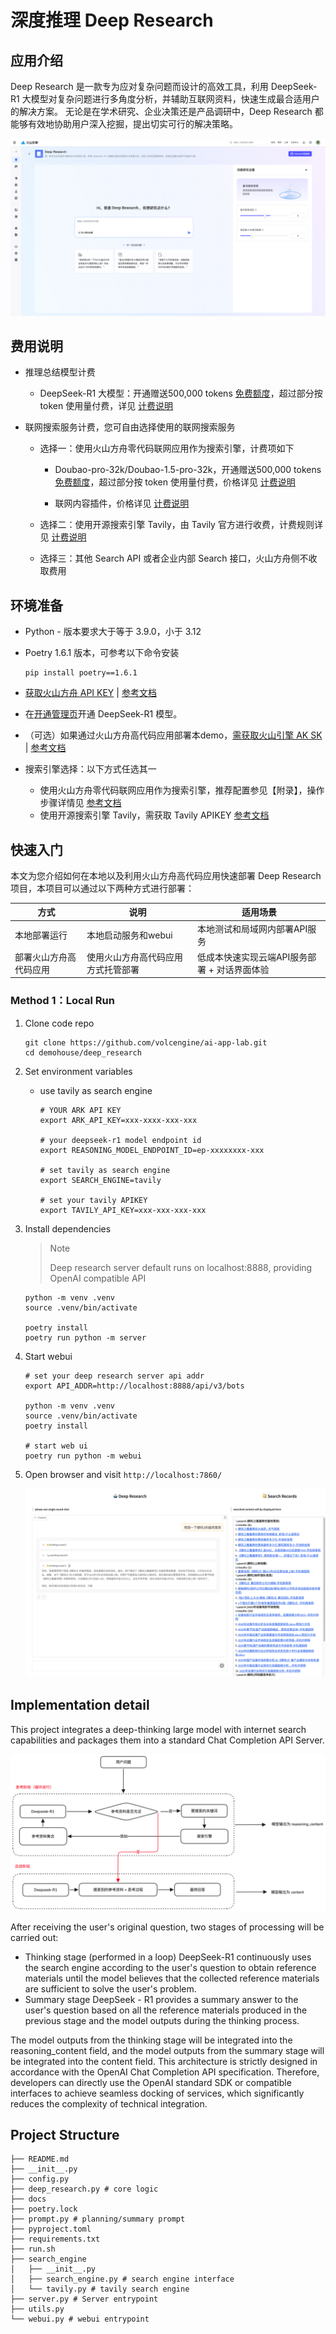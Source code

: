 # 深度推理 Deep Research

## 应用介绍

Deep Research 是一款专为应对复杂问题而设计的高效工具，利用 DeepSeek-R1 大模型对复杂问题进行多角度分析，并辅助互联网资料，快速生成最合适用户的解决方案。
无论是在学术研究、企业决策还是产品调研中，Deep Research 都能够有效地协助用户深入挖掘，提出切实可行的解决策略。

![img.png](docs/preview.png)

## 费用说明

- 推理总结模型计费

  - DeepSeek-R1 大模型：开通赠送500,000 tokens <a href="https://www.volcengine.com/docs/82379/1399514" target="_blank">免费额度</a>，超过部分按 token 使用量付费，详见 <a href="https://www.volcengine.com/docs/82379/1099320#%E5%A4%A7%E8%AF%AD%E8%A8%80%E6%A8%A1%E5%9E%8B" target="_blank">计费说明</a>

  
- 联网搜索服务计费，您可自由选择使用的联网搜索服务

  - 选择一：使用火山方舟零代码联网应用作为搜索引擎，计费项如下
  
    - Doubao-pro-32k/Doubao-1.5-pro-32k，开通赠送500,000 tokens <a href="https://www.volcengine.com/docs/82379/1399514" target="_blank">免费额度</a>，超过部分按 token 使用量付费，价格详见 <a href="https://www.volcengine.com/docs/82379/1099320#%E5%A4%A7%E8%AF%AD%E8%A8%80%E6%A8%A1%E5%9E%8B" target="_blank" >计费说明</a>
    
    - 联网内容插件，价格详见 <a target="_blank" href="https://www.volcengine.com/docs/82379/1338550">计费说明</a>
    
  - 选择二：使用开源搜索引擎 Tavily，由 Tavily 官方进行收费，计费规则详见 <a href="https://tavily.com/#pricing" target="_blank">计费说明</a>
  
  - 选择三：其他 Search API 或者企业内部 Search 接口，火山方舟侧不收取费用

## 环境准备

- Python - 版本要求大于等于 3.9.0，小于 3.12
- Poetry 1.6.1 版本，可参考以下命令安装

  ```
  pip install poetry==1.6.1
  ```

- <a target="_blank" href="https://console.volcengine.com/ark/region:ark+cn-beijing/apiKey">获取火山方舟 API KEY</a> | <a target="_blank" href="https://www.volcengine.com/docs/82379/1298459#api-key-%E7%AD%BE%E5%90%8D%E9%89%B4%E6%9D%83">参考文档</a>
- 在<a target="_blank" href="https://console.volcengine.com/ark/region:ark+cn-beijing/openManagement?LLM=%7B%7D&OpenTokenDrawer=false">开通管理页</a>开通 DeepSeek-R1 模型。
- （可选）如果通过火山方舟高代码应用部署本demo，<a target="_blank" href="https://console.volcengine.com/iam/keymanage/">需获取火山引擎 AK SK</a> | <a target="_blank" href="https://www.volcengine.com/docs/6291/65568"> 参考文档 </a>
- 搜索引擎选择：以下方式任选其一
  - 使用火山方舟零代码联网应用作为搜索引擎，推荐配置参见【附录】，操作步骤详情见 <a target="_blank" href="https://www.volcengine.com/docs/82379/1267885">参考文档</a>
  - 使用开源搜索引擎 Tavily，需获取 Tavily APIKEY <a target="_blank" href="https://docs.tavily.com/guides/quickstart"> 参考文档 </a>

## 快速入门

本文为您介绍如何在本地以及利用火山方舟高代码应用快速部署 Deep Research 项目，本项目可以通过以下两种方式进行部署：

| **方式**      | **说明**                  | **适用场景**                  |
|-------------|-------------------------|---------------------------|
| 本地部署运行     | 本地启动服务和webui      | 本地测试和局域网内部署API服务            |
| 部署火山方舟高代码应用 | 使用火山方舟高代码应用方式托管部署       | 低成本快速实现云端API服务部署 + 对话界面体验 |


### Method 1：Local Run

1. Clone code repo

    ```shell
    git clone https://github.com/volcengine/ai-app-lab.git
    cd demohouse/deep_research
    ```

2. Set environment variables

   - use tavily as search engine

     ```shell
     # YOUR ARK API KEY
     export ARK_API_KEY=xxx-xxxx-xxx-xxx
     
     # your deepseek-r1 model endpoint id
     export REASONING_MODEL_ENDPOINT_ID=ep-xxxxxxxx-xxx
     
     # set tavily as search engine
     export SEARCH_ENGINE=tavily
     
     # set your tavily APIKEY
     export TAVILY_API_KEY=xxx-xxx-xxx-xxx
     ```

3. Install dependencies

    > Note
    >
    > Deep research server default runs on localhost:8888, providing OpenAI compatible API

    ```shell
    python -m venv .venv
    source .venv/bin/activate
        
    poetry install
    poetry run python -m server
    ```

4. Start webui

    ```shell
    # set your deep research server api addr
    export API_ADDR=http://localhost:8888/api/v3/bots
    
    python -m venv .venv
    source .venv/bin/activate
    poetry install
    
    # start web ui
    poetry run python -m webui
    ```
5. Open browser and visit `http://localhost:7860/` 

    ![img.png](docs/webui.png)

## Implementation detail

This project integrates a deep-thinking large model with internet search capabilities and packages them into a standard Chat Completion API Server.

![img.png](docs/img.png)

After receiving the user's original question, two stages of processing will be carried out:

- Thinking stage (performed in a loop)
    DeepSeek-R1 continuously uses the search engine according to the user's question to obtain reference materials until the model believes that the collected reference materials are sufficient to solve the user's problem.
- Summary stage
    DeepSeek - R1 provides a summary answer to the user's question based on all the reference materials produced in the previous stage and the model outputs during the thinking process.

The model outputs from the thinking stage will be integrated into the reasoning_content field, and the model outputs from the summary stage will be integrated into the content field. This architecture is strictly designed in accordance with the OpenAI Chat Completion API specification. Therefore, developers can directly use the OpenAI standard SDK or compatible interfaces to achieve seamless docking of services, which significantly reduces the complexity of technical integration.

## Project Structure

```
├── README.md
├── __init__.py
├── config.py
├── deep_research.py # core logic
├── docs
├── poetry.lock
├── prompt.py # planning/summary prompt
├── pyproject.toml
├── requirements.txt
├── run.sh
├── search_engine
│   ├── __init__.py
│   ├── search_engine.py # search engine interface
│   └── tavily.py # tavily search engine
├── server.py # Server entrypoint
├── utils.py
└── webui.py # webui entrypoint
```
